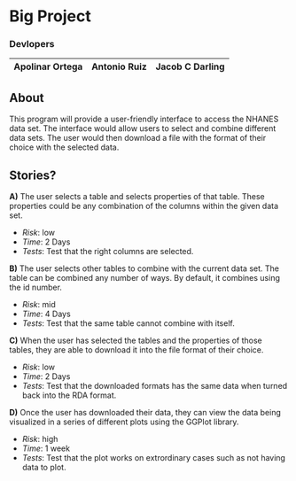 # Big Project
### Devlopers
Apolinar Ortega | Antonio Ruiz | Jacob C Darling
--- | --- | --- 

## About
This program will provide a user-friendly interface to access the NHANES data set. The interface would allow users to select and combine different data sets. The user would then download a file with the format of their choice with the selected data.

## Stories?
**A)** The user selects a table and selects properties of that table. These properties could be any combination of the columns within the given data set.
- *Risk*: low
- *Time*: 2 Days
- *Tests*: Test that the right columns are selected.


**B)** The user selects other tables to combine with the current data set. The table can be combined any number of ways. By default, it combines using the id number.
- *Risk*: mid
- *Time*: 4 Days
- *Tests*: Test that the same table cannot combine with itself.

**C)** When the user has selected the tables and the properties of those tables, they are able to download it into the file format of their choice.
- *Risk*: low
- *Time*: 2 Days
- *Tests*: Test that the downloaded formats has the same data when turned back into the RDA format.

**D)** Once the user has downloaded their data, they can view the data being visualized in a series of different plots using the GGPlot library.
- *Risk*: high
- *Time*: 1 week
- *Tests*: Test that the plot works on extrordinary cases such as not having data to plot.
